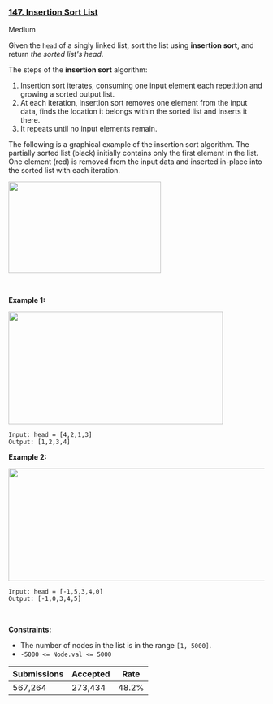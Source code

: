 ### [147. Insertion Sort List](https://leetcode.com/problems/insertion-sort-list)

Medium

Given the `` head `` of a singly linked list, sort the list using __insertion sort__, and return _the sorted list's head_.

The steps of the __insertion sort__ algorithm:

1.   Insertion sort iterates, consuming one input element each repetition and growing a sorted output list.
2.   At each iteration, insertion sort removes one element from the input data, finds the location it belongs within the sorted list and inserts it there.
3.   It repeats until no input elements remain.

The following is a graphical example of the insertion sort algorithm. The partially sorted list (black) initially contains only the first element in the list. One element (red) is removed from the input data and inserted in-place into the sorted list with each iteration.

<img alt="" src="https://upload.wikimedia.org/wikipedia/commons/0/0f/Insertion-sort-example-300px.gif" style="height:180px; width:300px"/>

 

__Example 1:__

<img alt="" src="https://assets.leetcode.com/uploads/2021/03/04/sort1linked-list.jpg" style="width: 422px; height: 222px;"/>

```
Input: head = [4,2,1,3]
Output: [1,2,3,4]
```

__Example 2:__

<img alt="" src="https://assets.leetcode.com/uploads/2021/03/04/sort2linked-list.jpg" style="width: 542px; height: 222px;"/>

```
Input: head = [-1,5,3,4,0]
Output: [-1,0,3,4,5]
```

 

__Constraints:__

*   The number of nodes in the list is in the range `` [1, 5000] ``.
*   `` -5000 <= Node.val <= 5000 ``

| Submissions    | Accepted     | Rate   |
| -------------- | ------------ | ------ |
| 567,264 | 273,434 | 48.2% |